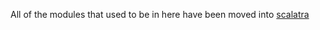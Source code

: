 All of the modules that used to be in here have been moved into [scalatra](https://github.com/scalatra/scalatra)
